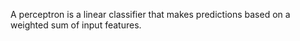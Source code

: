 A perceptron is a linear classifier that makes predictions based on a weighted sum of input features.